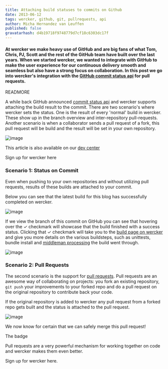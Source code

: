 ```yaml
---
title: Attaching build statuses to commits on Github
date: 2013-06-12
tags: wercker, github, git, pullrequests, api
author: Micha Hernandez van Leuffen
published: false
gravatarhash: d4b19718f9748779d7cf18c6303dc17f
---
```


<h4 class="subheader">
At wercker we make heavy use of GitHub and are big fans of what Tom, Chris, PJ, Scott and the rest of the GitHub team have built over the last years. When we started wercker, we wanted to integrate with GitHub to make the user experience for our continuous delivery smooth and seamless but also have a strong focus on collaboration. In this post we go into wercker's integration with the <a href="https://github.com/blog/1227-commit-status-api">GitHub commit status api</a> for pull requests.
</h4>

READMORE

A while back GitHub announced [commit status api](https://github.com/blog/1227-commit-status-api) and wercker supports attaching the build result to the commit. There are two scenario's where wercker sets the status. One is the result of every 'normal' build in wercker. These show up in the branch overview and inter-repository pull-requests. Another scenario is when a collaborator sends a pull request of a fork, this pull request will be build and the result will be set in your own repository.

![image](http://f.cl.ly/items/261g3H47283U3t361k1P/IMG_0547.JPG)

This article is also available on our [dev center](http://)

Sign up for wercker here

### Scenario 1: Status on Commit

Even when pushing to your own repositories and without utilizing pull requests, results of these builds are attached to your commit.

Below you can see that the latest build for this blog has successfully completed on wercker.

![image](http://f.cl.ly/items/1X3F270u1Y3H2c413j3Q/Screen%20Shot%202013-06-12%20at%201.34.13%20PM.png)

If we view the branch of this commit on GitHub you can see that hovering over the &#10003; checkmark will showcase that the build finished with a success status. Clicking that &#10003; checkmark will take you to the [build page on wercker](https://app.wercker.com/#build/51b84324345a2a453d002cda) and give you more details on the various buildsteps, such as unittests, bundle install and [middleman processing](http://middlemanapp.com) the build went through.

![image](http://f.cl.ly/items/012I2h3x0A1b2E0C0U2G/Screen%20Shot%202013-06-12%20at%201.41.28%20PM.png)

### Scenario 2: Pull Requests

The second scenario is the support for [pull
requests](https://help.github.com/articles/using-pull-requests). Pull
requests are an awesome way of collaborating on projects: you fork an
existing repository, `git push` your improvements to your forked repo
and do a pull request on the original repository to contribute back your
code.

If the original repository is added to wercker any pull request from a
forked repo gets built and the status is attached to the pull request.

![image](http://f.cl.ly/items/2O1N280y0z1C1w3y1e43/Screen%20Shot%202013-06-12%20at%202.44.33%20PM.png)

We now know for certain that we can safely merge this pull request!

The badge

Pull requests are a very powerful mechanism for working together on code
and wercker makes them even better.



Sign up for wercker here.
